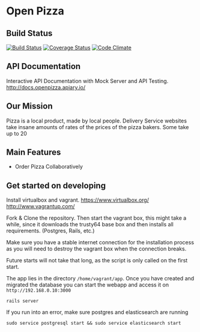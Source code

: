 Open Pizza
==========

Build Status
------------

[![Build Status](https://travis-ci.org/openpizza/openpizza.svg?branch=master)](https://travis-ci.org/openpizza/openpizza)
[![Coverage Status](https://coveralls.io/repos/openpizza/openpizza/badge.png?branch=master)](https://coveralls.io/r/openpizza/openpizza?branch=master)
[![Code Climate](https://codeclimate.com/github/openpizza/openpizza.png)](https://codeclimate.com/github/openpizza/openpizza)

API Documentation
-----------------

Interactive API Documentation with Mock Server and API Testing.
http://docs.openpizza.apiary.io/

Our Mission
-----------

Pizza is a local product, made by local people. Delivery Service websites
take insane amounts of rates of the prices of the pizza bakers. Some take
up to 20

Main Features
-------------

- Order Pizza Collaboratively

Get started on developing
-------------------------

Install virtualbox and vagrant. https://www.virtualbox.org/
http://www.vagrantup.com/

Fork & Clone the repository. Then start the vagrant box, this might take a
while, since it downloads the trusty64 base box and then installs all
requirements. (Postgres, Rails, etc.)

Make sure you have a stable internet connection for the installation process
as you will need to destroy the vagrant box when the connection breaks.

Future starts will not take that long, as the script is only called on the
first start.

The app lies in the directory `/home/vagrant/app`. Once you have created and
migrated the database you can start the webapp and access it on
`http://192.168.0.10:3000`

	rails server

If you run into an error, make sure postgres and elasticsearch are running

	sudo service postgresql start && sudo service elasticsearch start
